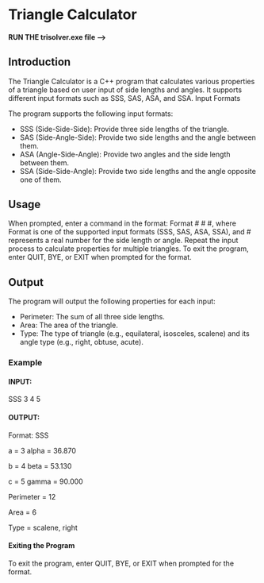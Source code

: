 
# Triangle Calculator 

#### RUN THE trisolver.exe file -->

## Introduction

The Triangle Calculator is a C++ program that calculates various properties of a triangle based on user input of side lengths and angles. It supports different input formats such as SSS, SAS, ASA, and SSA.
Input Formats


The program supports the following input formats:

- SSS (Side-Side-Side): Provide three side lengths of the triangle.
- SAS (Side-Angle-Side): Provide two side lengths and the angle between them.
- ASA (Angle-Side-Angle): Provide two angles and the side length between them.
- SSA (Side-Side-Angle): Provide two side lengths and the angle opposite one of them.

## Usage

When prompted, enter a command in the format: Format # # #, where Format is one of the supported input formats (SSS, SAS, ASA, SSA), and # represents a real number for the side length or angle.
Repeat the input process to calculate properties for multiple triangles.
To exit the program, enter QUIT, BYE, or EXIT when prompted for the format.


## Output
The program will output the following properties for each input:

- Perimeter: The sum of all three side lengths.
- Area: The area of the triangle.
- Type: The type of triangle (e.g., equilateral, isosceles, scalene) and its angle type (e.g., right, obtuse, acute).

### Example
#### INPUT:

SSS 3 4 5

#### OUTPUT:

Format: SSS

a =  3  alpha =  36.870

b =  4  beta  =  53.130

c =  5  gamma =  90.000


Perimeter =  12

Area      =  6

Type      =  scalene, right



#### Exiting the Program
To exit the program, enter QUIT, BYE, or EXIT when prompted for the format.



